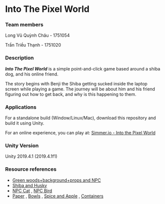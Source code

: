# Into The Pixel World

### Team members
Long Vũ Quỳnh Châu - 1751054

Trần Triều Thạnh - 1751020

### Description
***Into The Pixel World*** is a simple point-and-click game based around a shiba dog, and his online friend. 

The story begins with Benji the Shiba getting sucked inside the laptop screen while playing a game. The journey will be about him and his friend figuring out how to get back, and why is this happening to them.

### Applications
For a standalone build (Window/Linux/Mac), download this repository and build it using Unity.

For an online experience, you can play at: [Simmer.io - Into the Pixel World](https://simmer.io/@lvqchau/into-the-pixel-world)

### Unity Version
Unity 2019.4.1 (2019.4.1f1)

### Resource references
- [Green woods+background+props and NPC](https://hello-tazzina.itch.io/green-woods)
- [Shiba and Husky](https://www.pngfind.com/mpng/obJmhw_stardew-valley-shiba-inu-shepherd-mix-husky-pets/)
- [NPC Cat](https://www.pinterest.it/pin/733312751800383255/?nic_v2=1a3Nh9LgL) , [NPC Bird](https://www.dlf.pt/ddetail/imbiibJ_minecraft-experience-orb-png-transparent-png/)
- [Paper](http://pixelartmaker.com/art/c7e6eab77f05ac9) , [Bowls](https://www.deviantart.com/tacticalsmurf/art/Salad-Bowl-Pixel-Art-303158900) , [Spice and Apple](https://www.dlf.pt/ddetail/ibihTox_transparent-16-x-16-png-pixel-art-rpg/) , [Containers](https://www.deviantart.com/neoriceisgood/art/100-container-sprites-403903215)
